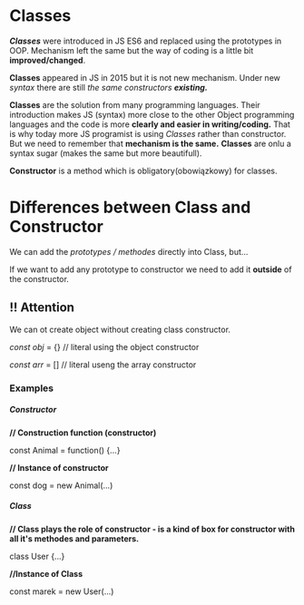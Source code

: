 # Classes
***Classes*** were introduced in JS ES6 and replaced using the prototypes in OOP. Mechanism left the same but the way of coding is a little bit **improved/changed**.

**Classes** appeared in JS in 2015 but it is not new mechanism. Under new *syntax* there are still *the same constructors **existing.***

**Classes** are the solution from many programming languages. Their introduction makes JS (syntax) more close to the other Object programming languages and the code is more **clearly and easier in writing/coding.** That is why today more JS programist is using *Classes* rather than constructor. But we need to remember that **mechanism is the same.**
**Classes** are onlu a syntax sugar (makes the same but more beautifull).

**Constructor** is a method which is obligatory(obowiązkowy) for classes.

# Differences between Class and Constructor
We can add the *prototypes / methodes* directly into Class, but...

If we want to add any prototype to constructor we need to add it **outside** of the constructor.

## !! Attention
We can  ot create object  without creating class constructor.

*const obj* = {} // literal using the object constructor

*const arr* = [] // literal useng the array constructor
### Examples
##### Constructor
**// Construction function (constructor)**

const Animal = function() {...}

**// Instance of constructor**

const dog = new Animal(...)

##### Class
**// Class plays the role of constructor - is a kind of box for constructor with all it's methodes and parameters.**

class User {...}

**//Instance of Class**

const marek = new User(...)